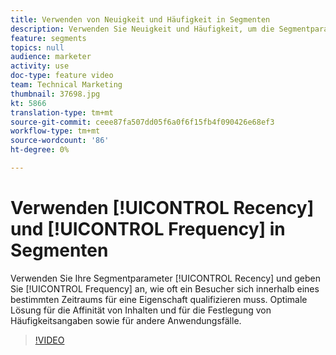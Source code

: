```yaml
---
title: Verwenden von Neuigkeit und Häufigkeit in Segmenten
description: Verwenden Sie Neuigkeit und Häufigkeit, um die Segmentparameter anzugeben, wie oft ein Besucher sich innerhalb eines bestimmten Zeitraums für eine Eigenschaft qualifizieren muss. Optimale Lösung für die Affinität von Inhalten und für die Festlegung von Häufigkeitsangaben sowie für andere Anwendungsfälle.
feature: segments
topics: null
audience: marketer
activity: use
doc-type: feature video
team: Technical Marketing
thumbnail: 37698.jpg
kt: 5866
translation-type: tm+mt
source-git-commit: ceee87fa507dd05f6a0f6f15fb4f090426e68ef3
workflow-type: tm+mt
source-wordcount: '86'
ht-degree: 0%

---
```



# Verwenden [!UICONTROL Recency] und [!UICONTROL Frequency] in Segmenten

Verwenden Sie Ihre Segmentparameter [!UICONTROL Recency] und geben Sie [!UICONTROL Frequency] an, wie oft ein Besucher sich innerhalb eines bestimmten Zeitraums für eine Eigenschaft qualifizieren muss. Optimale Lösung für die Affinität von Inhalten und für die Festlegung von Häufigkeitsangaben sowie für andere Anwendungsfälle.

>[!VIDEO](https://video.tv.adobe.com/v/37698/?quality=12&learn=on)
